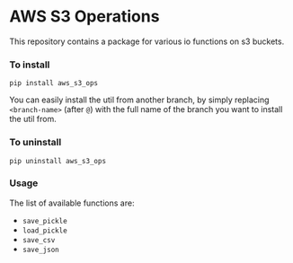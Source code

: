 # AWS S3 Operations

This repository contains a package for various io functions on s3 buckets.

### To install

`pip install aws_s3_ops`

You can easily install the util from another branch, by simply replacing `<branch-name>` (after `@`) with the full name of the branch you want to install the util from.

### To uninstall

`pip uninstall aws_s3_ops`

### Usage

The list of available functions are:

- `save_pickle`
- `load_pickle`
- `save_csv`
- `save_json`